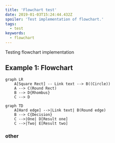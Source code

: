 ```yaml
---
title: 'Flowchart test'
date: 2019-01-03T15:24:44.432Z
spoiler: 'Test implementation of flowchart.'
tags:
  - test
keywords:
  - flowchart
---
```


Testing flowchart implementation

## Example 1: Flowchart


```mermaid
graph LR
    A[Square Rect] -- Link text --> B((Circle))
    A --> C(Round Rect)
    B --> D{Rhombus}
    C --> D
```

```mermaid
graph TD
    A[Hard edge] -->|Link text| B(Round edge)
    B --> C{Decision}
    C -->|One| D[Result one]
    C -->|Two| E[Result two]
```

### other

